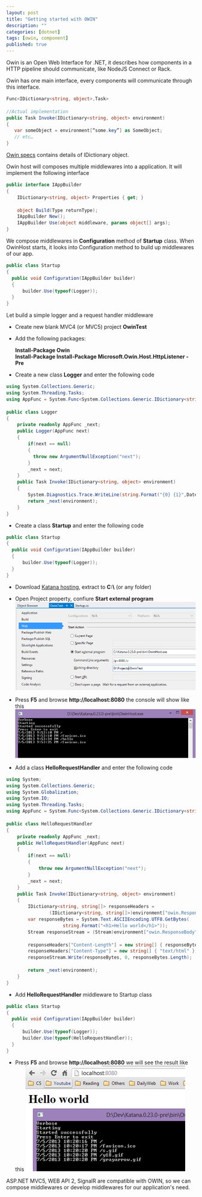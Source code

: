 ```yaml
---
layout: post
title: "Getting started with OWIN"
description: ""
categories: [dotnet]
tags: [owin, component]
published: true
---
```

Owin is an Open Web Interface for .NET, it describes how components in a HTTP pipeline should communicate, like NodeJS Connect or Rack.

<!--break-->

Owin has one main interface, every components will communicate through this interface. 

```csharp
Func<IDictionary<string, object>,Task>

//Actual implementation
public Task Invoke(IDictionary<string, object> environment) 
{ 
   var someObject = environment[“some.key”] as SomeObject; 
   // etc… 
}
```

[Owin specs](http://owin.org/spec/owin-1.0.0.html) contains details of IDictionary object.

Owin host will composes multiple middlewares into a application. It will implement the following interface

```csharp
public interface IAppBuilder 
{ 
    IDictionary<string, object> Properties { get; }

    object Build(Type returnType); 
    IAppBuilder New(); 
    IAppBuilder Use(object middleware, params object[] args); 
}
```

We compose middlewares in __Configuration__ method of __Startup__ class. When OwinHost starts, it looks into Configuration method to build up middlewares of our app.

```csharp
public class Startup
{
  public void Configuration(IAppBuilder builder)
  {
      builder.Use(typeof(Logger));      
  }
}
```

Let build a simple logger and a request handler middleware

- Create new blank MVC4 (or MVC5) project __OwinTest__
- Add the following packages:

  __Install-Package Owin__  
  __Install-Package Install-Package Microsoft.Owin.Host.HttpListener -Pre__

- Create a new class __Logger__ and enter the following code

```csharp
using System.Collections.Generic;
using System.Threading.Tasks;
using AppFunc = System.Func<System.Collections.Generic.IDictionary<string, object>, System.Threading.Tasks.Task>;

public class Logger
{
    private readonly AppFunc _next;
    public Logger(AppFunc next)
    {
        if(next == null)
        {
          throw new ArgumentNullException("next");
        }
        _next = next;
    }
    public Task Invoke(IDictionary<string, object> environment)
    {
        System.Diagnostics.Trace.WriteLine(string.Format("{0} {1}",DateTime.Now, environment["owin.RequestPath"]));
        return _next(environment);
    }
}

```

- Create a class __Startup__ and enter the following code

```csharp
public class Startup
{
  public void Configuration(IAppBuilder builder)
  {
      builder.Use(typeof(Logger));      
  }
}
```

- Download [Katana hosting](http://katanaproject.codeplex.com/releases/view/102220), extract to __C:\\__ (or any folder)
- Open Project property, confiure __Start external program__  
![Project property](/images/posts/2013-07-05-getting-started-with-owin_projectproperty.png)
- Press __F5__ and browse __http://localhost:8080__ the console will show like this
![console result](/images/posts/2013-07-05-getting-started-with-owin_consoleresult.png)

- Add a class __HelloRequestHandler__ and enter the following code

```csharp
using System;
using System.Collections.Generic;
using System.Globalization;
using System.IO;
using System.Threading.Tasks;
using AppFunc = System.Func<System.Collections.Generic.IDictionary<string, object>, System.Threading.Tasks.Task>;

public class HelloRequestHandler
{
    private readonly AppFunc _next;
    public HelloRequestHandler(AppFunc next)
    {
        if(next == null)
        {
            throw new ArgumentNullException("next");
        }
        _next = next;
    }
    public Task Invoke(IDictionary<string, object> environment)
    {
        IDictionary<string, string[]> responseHeaders =
                (IDictionary<string, string[]>)environment["owin.ResponseHeaders"];
        var responseBytes = System.Text.ASCIIEncoding.UTF8.GetBytes(
                     string.Format("<h1>Hello world</h1>"));
        Stream responseStream = (Stream)environment["owin.ResponseBody"];

        responseHeaders["Content-Length"] = new string[] { responseBytes.Length.ToString(CultureInfo.InvariantCulture) };
        responseHeaders["Content-Type"] = new string[] { "text/html" };
        responseStream.Write(responseBytes, 0, responseBytes.Length);

        return _next(environment);
    }
}
```

- Add __HelloRequestHandler__ middleware to Startup class

```csharp
public class Startup
{
  public void Configuration(IAppBuilder builder)
  {
      builder.Use(typeof(Logger));
      builder.Use(typeof(HelloRequestHandler));
  }
}
```

- Press __F5__ and browse __http://localhost:8080__ we will see the result like this
![browser result](/images/posts/2013-07-05-getting-started-with-owin_hellorequesthandler.png)



ASP.NET MVC5, WEB API 2, SignalR are compatible with OWIN, so we can compose middlewares or develop middlewares for our application's need.